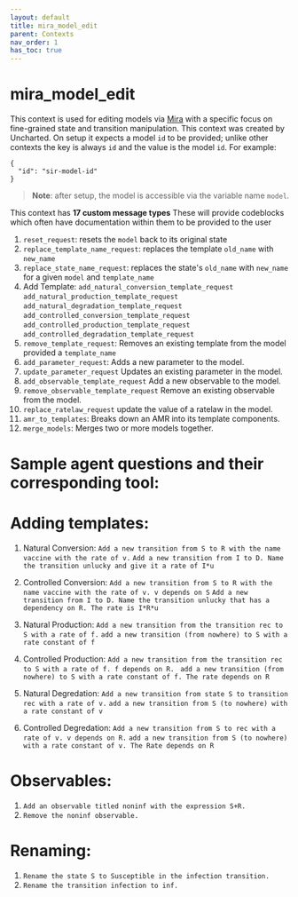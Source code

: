 ```yaml
---
layout: default
title: mira_model_edit
parent: Contexts
nav_order: 1
has_toc: true
---
```


# mira_model_edit

This context is used for editing models via [Mira](https://github.com/gyorilab/mira) with a specific focus on fine-grained state and transition manipulation. This context was created by Uncharted. On setup it expects a model `id` to be provided; unlike other contexts the key is always `id` and the value is the model `id`. For example:

```
{
  "id": "sir-model-id"
}
```

> **Note**: after setup, the model is accessible via the variable name `model`.

This context has **17 custom message types** 
These will provide codeblocks which often have documentation within them to be provided to the user

1. `reset_request`: resets the `model` back to its original state
2. `replace_template_name_request`: replaces the template `old_name` with `new_name`
3. `replace_state_name_request`: replaces the state's `old_name` with `new_name` for a given `model` and `template_name`
4. Add Template:
    `add_natural_conversion_template_request`
    `add_natural_production_template_request`
    `add_natural_degradation_template_request`
    `add_controlled_conversion_template_request`
    `add_controlled_production_template_request`
    `add_controlled_degradation_template_request`
5. `remove_template_request`: Removes an existing template from the model provided a `template_name`
6. `add_parameter_request`: Adds a new parameter to the model. 
7. `update_parameter_request` Updates an existing parameter in the model.
8. `add_observable_template_request` Add a new observable to the model.
9. `remove_observable_template_request` Remove an existing observable from the model.
10. `replace_ratelaw_request` update the value of a ratelaw in the model.
11. `amr_to_templates`: Breaks down an AMR into its template components.
12. `merge_models`: Merges two or more models together.



# Sample agent questions and their corresponding tool:
# Adding templates:
1. Natural Conversion: 
    `Add a new transition from S to R with the name vaccine with the rate of v.`
    `Add a new transition from I to D. Name the transition unlucky and give it a rate of I*u`

2. Controlled Conversion: 
    `Add a new transition from S to R with the name vaccine with the rate of v. v depends on S`
    `Add a new transition from I to D. Name the transition unlucky that has a dependency on R. The rate is I*R*u`

3. Natural Production: 
    `Add a new transition from the transition rec to S with a rate of f.`
    `add a new transition (from nowhere) to S with a rate constant of f`

4. Controlled Production: 
    `Add a new transition from the transition rec to S with a rate of f. f depends on R. `
    `add a new transition (from nowhere) to S with a rate constant of f. The rate depends on R`

5. Natural Degredation: 
    `Add a new transition from state S to transition rec with a rate of v.`
    `add a new transition from S (to nowhere) with a rate constant of v`

6. Controlled Degredation: 
    `Add a new transition from S to rec with a rate of v. v depends on R.`
    `add a new transition from S (to nowhere) with a rate constant of v. The Rate depends on R`

# Observables:
1. `Add an observable titled noninf with the expression S+R.`
2. `Remove the noninf observable.`

# Renaming:
1. `Rename the state S to Susceptible in the infection transition.`
2. `Rename the transition infection to inf.`